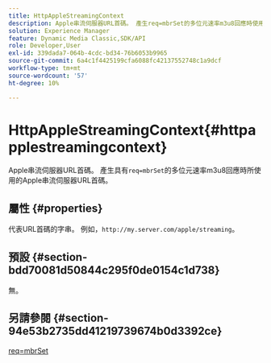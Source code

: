 ```yaml
---
title: HttpAppleStreamingContext
description: Apple串流伺服器URL首碼。 產生req=mbrSet的多位元速率m3u8回應時使用的Apple串流伺服器URL首碼。
solution: Experience Manager
feature: Dynamic Media Classic,SDK/API
role: Developer,User
exl-id: 339dada7-064b-4cdc-bd34-76b6053b9965
source-git-commit: 6a4c1f4425199cfa6088fc42137552748c1a9dcf
workflow-type: tm+mt
source-wordcount: '57'
ht-degree: 10%

---
```


# HttpAppleStreamingContext{#httpapplestreamingcontext}

Apple串流伺服器URL首碼。 產生具有`req=mbrSet`的多位元速率m3u8回應時所使用的Apple串流伺服器URL首碼。

## 屬性 {#properties}

代表URL首碼的字串。 例如，`http://my.server.com/apple/streaming`。

## 預設 {#section-bdd70081d50844c295f0de0154c1d738}

無。

## 另請參閱 {#section-94e53b2735dd41219739674b0d3392ce}

[req=mbrSet](../../../../../is-api/http-ref/image-serving-api-ref/c-http-protocol-reference/c-command-reference/r-req/r-mbrset.md#reference-603d75babde74508a878c27bd4cced73)
